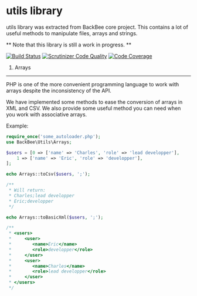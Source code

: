 utils library
==============

utils library was extracted from BackBee core project.
This contains a lot of useful methods to manipulate files, arrays and strings.

** Note that this library is still a work in progress. **

[![Build Status](https://api.travis-ci.org/backbee/utils.svg?branch=master)](https://travis-ci.org/backbee/utils)
[![Scrutinizer Code Quality](https://scrutinizer-ci.com/g/backbee/utils/badges/quality-score.png?b=master)](https://scrutinizer-ci.com/g/backbee/utils/?branch=master)
[![Code Coverage](https://scrutinizer-ci.com/g/backbee/utils/badges/coverage.png?b=master)](https://scrutinizer-ci.com/g/backbee/utils/?branch=master)


1) Arrays
---------

PHP is one of the more convenient programming language to work with arrays
despite the inconsistency of the API.

We have implemented some methods to ease the conversion of arrays in XML and CSV.
We also provide some useful method you can need when you work with associative arrays.

Example:

```php
require_once('some_autoloader.php');
use BackBee\Utils\Arrays;

$users = [0 => ['name' => 'Charles', 'role' => 'lead developper'],
    1 => ['name' => 'Eric', 'role' => 'developper'],
];

echo Arrays::toCsv($users, ';');

/**
 * Will return:
 * Charles;lead developper
 * Eric;developper
 */

echo Arrays::toBasicXml($users, ';');

/**
 * <users>
 *     <user>
 *        <name>Eric</name>
 *        <role>developper</role>
 *     </user>
 *     <user>
 *        <name>Charles</name>
 *        <role>lead developper</role>
 *     </user>
 * </users>
 */
```


